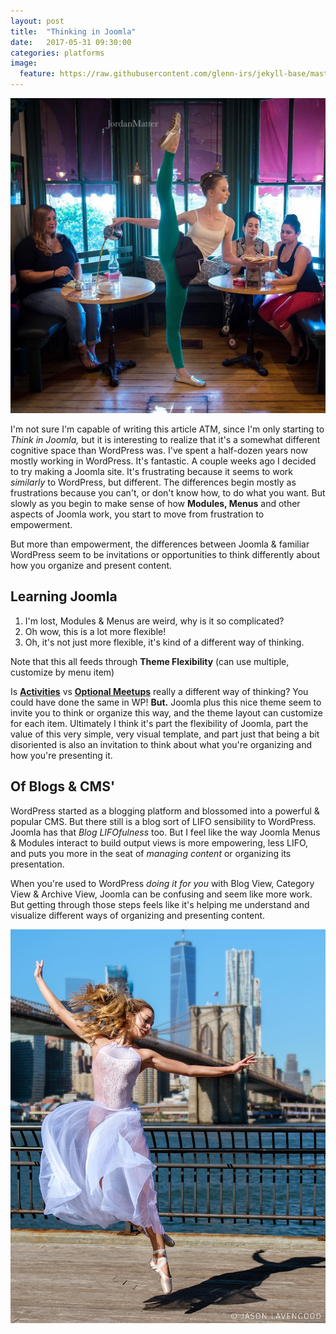 ```yaml
---
layout: post
title:  "Thinking in Joomla"
date:   2017-05-31 09:30:00
categories: platforms
image:
  feature: https://raw.githubusercontent.com/glenn-irs/jekyll-base/master/_images/dance/Disastrous%20Marriage%20of%20Tchaikovsky%20with%20Eifman%20by%20Natalia%20Voronova-2017.jpg
---
```

![](https://raw.githubusercontent.com/glenn-irs/jekyll-base/master/_images/dance/Johanna%20Sigurdardottir%20Missing%20the%20Cup%20by%20Jordan%20Matter-2016.jpg)

I'm not sure I'm capable of writing this article ATM, since I'm only starting to *Think in Joomla,* but it is interesting to realize that it's a somewhat different cognitive space than WordPress was. I've spent a half-dozen years now mostly working in WordPress. It's fantastic. A couple weeks ago I decided to try making a Joomla site. It's frustrating because it seems to work *similarly* to WordPress, but different. The differences begin mostly as frustrations because you can't, or don't know how, to do what you want. But slowly as you begin to make sense of how **Modules, Menus** and other aspects of Joomla work, you start to move from frustration to empowerment. 

But more than empowerment, the differences between Joomla & familiar WordPress seem to be invitations or opportunities to think differently about how you organize and present content.

## Learning Joomla

1. I'm lost, Modules & Menus are weird, why is it so complicated?
2. Oh wow, this is a lot more flexible!
3. Oh, it's not just more flexible, it's kind of a different way of thinking.

Note that this all feeds through **Theme Flexibility** (can use multiple, customize by menu item)

Is [**Activities**](http://beacharts.ca/summer/activities) vs [**Optional Meetups**](http://beacharts.ca/summer/optional-meetups) really a different way of thinking? You could have done the same in WP! **But.** Joomla plus this nice theme seem to invite you to think or organize this way, and the theme layout can customize for each item. Ultimately I think it's part the flexibility of Joomla, part the value of this very simple, very visual template, and part just that being a bit disoriented is also an invitation to think about what you're organizing and how you're presenting it.

## Of Blogs & CMS'
WordPress started as a blogging platform and blossomed into a powerful & popular CMS. But there still is a blog sort of LIFO sensibility to WordPress. Joomla has that *Blog LIFOfulness* too. But I feel like the way Joomla Menus & Modules interact to build output views is more empowering, less LIFO, and puts you more in the seat of *managing content* or organizing its presentation. 

When you're used to WordPress *doing it for you* with Blog View, Category View & Archive View, Joomla can be confusing and seem like more work. But getting through those steps feels like it's helping me understand and visualize different ways of organizing and presenting content.

![](https://raw.githubusercontent.com/glenn-irs/jekyll-base/master/_images/dance/Paulina%20leaping%20in%20blue%20on%20dock%20by%20Jason%20Lavengood-2016.jpg)
